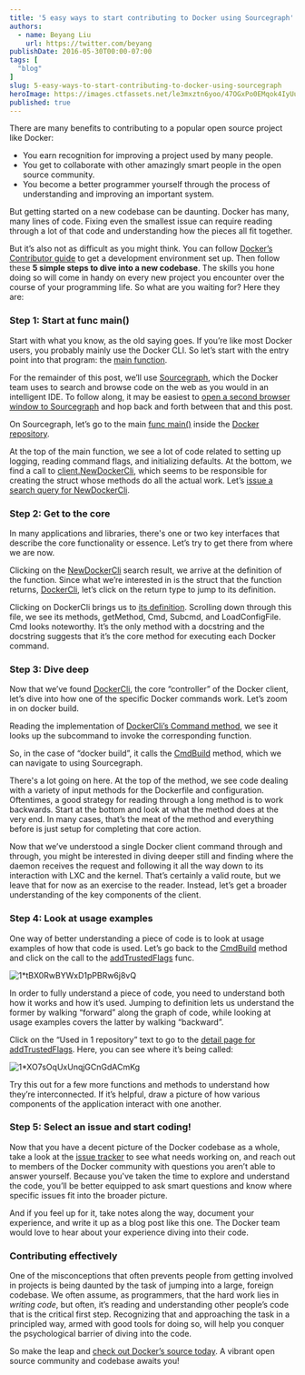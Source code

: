 ```yaml
---
title: '5 easy ways to start contributing to Docker using Sourcegraph'
authors:
  - name: Beyang Liu
    url: https://twitter.com/beyang
publishDate: 2016-05-30T00:00-07:00
tags: [
  "blog"
]
slug: 5-easy-ways-to-start-contributing-to-docker-using-sourcegraph
heroImage: https://images.ctfassets.net/le3mxztn6yoo/47OGxPo0EMqok4IyUumkkI/72e0297483475f7a13380d01ed357313/1_tBX0RwBYWxD1pPBRw6j8vQ.png
published: true
---
```




There are many benefits to contributing to a popular open source project like Docker:

*   You earn recognition for improving a project used by many people.
*   You get to collaborate with other amazingly smart people in the open source community.
*   You become a better programmer yourself through the process of understanding and improving an important system.

But getting started on a new codebase can be daunting. Docker has many, many lines of code. Fixing even the smallest issue can require reading through a lot of that code and understanding how the pieces all fit together.

But it’s also not as difficult as you might think. You can follow [Docker’s Contributor guide](http://docs.docker.com/project/who-written-for/) to get a development environment set up. Then follow these **5 simple steps to dive into a new codebase**. The skills you hone doing so will come in handy on every new project you encounter over the course of your programming life. So what are you waiting for? Here they are:

### Step 1: Start at func main()

Start with what you know, as the old saying goes. If you’re like most Docker users, you probably mainly use the Docker CLI. So let’s start with the entry point into that program: the [main function](https://sourcegraph.com/github.com/docker/docker@master/.GoPackage/github.com/docker/docker/docker/.def/docker.go/main).

For the remainder of this post, we’ll use [Sourcegraph](https://sourcegraph.com/), which the Docker team uses to search and browse code on the web as you would in an intelligent IDE. To follow along, it may be easiest to [open a second browser window to Sourcegraph](https://sourcegraph.com/) and hop back and forth between that and this post.

On Sourcegraph, let’s go to the main [func main()](https://sourcegraph.com/github.com/docker/docker/-/def/GoPackage/github.com/docker/docker/cmd/docker/-/docker.go/main) inside the [Docker repository](https://sourcegraph.com/github.com/docker/docker).

At the top of the main function, we see a lot of code related to setting up logging, reading command flags, and initializing defaults. At the bottom, we find a call to [client.NewDockerCli](https://sourcegraph.com/github.com/docker/docker/-/def/GoPackage/github.com/docker/docker/api/client/-/NewDockerCli), which seems to be responsible for creating the struct whose methods do all the actual work. Let’s [issue a search query for NewDockerCli](https://sourcegraph.com/github.com/docker/docker?q=newdockercli).

### Step 2: Get to the core

In many applications and libraries, there's one or two key interfaces that describe the core functionality or essence. Let’s try to get there from where we are now.

Clicking on the [NewDockerCli](https://sourcegraph.com/github.com/docker/docker/-/def/GoPackage/github.com/docker/docker/api/client/-/NewDockerCli) search result, we arrive at the definition of the function. Since what we’re interested in is the struct that the function returns, [DockerCli](https://sourcegraph.com/github.com/docker/docker/-/def/GoPackage/github.com/docker/docker/api/client/-/DockerCli), let’s click on the return type to jump to its definition.

Clicking on DockerCli brings us to [its definition](https://sourcegraph.com/github.com/docker/docker/-/def/GoPackage/github.com/docker/docker/api/client/-/DockerCli). Scrolling down through this file, we see its methods, getMethod, Cmd, Subcmd, and LoadConfigFile. Cmd looks noteworthy. It’s the only method with a docstring and the docstring suggests that it’s the core method for executing each Docker command.

### Step 3: Dive deep

Now that we’ve found [DockerCli](https://sourcegraph.com/github.com/docker/docker/-/def/GoPackage/github.com/docker/docker/api/client/-/DockerCli), the core “controller” of the Docker client, let’s dive into how one of the specific Docker commands work. Let’s zoom in on docker build.

Reading the implementation of [DockerCli’s Command method](https://sourcegraph.com/github.com/docker/docker/-/def/GoPackage/github.com/docker/docker/api/client/-/DockerCli/Command), we see it looks up the subcommand to invoke the corresponding function.

So, in the case of “docker build”, it calls the [CmdBuild](https://sourcegraph.com/github.com/docker/docker/-/def/GoPackage/github.com/docker/docker/api/client/-/DockerCli/CmdBuild) method, which we can navigate to using Sourcegraph.

There's a lot going on here. At the top of the method, we see code dealing with a variety of input methods for the Dockerfile and configuration. Oftentimes, a good strategy for reading through a long method is to work backwards. Start at the bottom and look at what the method does at the very end. In many cases, that’s the meat of the method and everything before is just setup for completing that core action.

Now that we’ve understood a single Docker client command through and through, you might be interested in diving deeper still and finding where the daemon receives the request and following it all the way down to its interaction with LXC and the kernel. That’s certainly a valid route, but we leave that for now as an exercise to the reader. Instead, let’s get a broader understanding of the key components of the client.

### Step 4: Look at usage examples

One way of better understanding a piece of code is to look at usage examples of how that code is used. Let’s go back to the [CmdBuild](https://sourcegraph.com/github.com/docker/docker/-/def/GoPackage/github.com/docker/docker/api/client/-/DockerCli/CmdBuild) method and click on the call to the [addTrustedFlags](https://sourcegraph.com/github.com/docker/docker/-/def/GoPackage/github.com/docker/docker/api/client/-/addTrustedFlags) func.

![1*tBX0RwBYWxD1pPBRw6j8vQ](//images.contentful.com/le3mxztn6yoo/47OGxPo0EMqok4IyUumkkI/72e0297483475f7a13380d01ed357313/1_tBX0RwBYWxD1pPBRw6j8vQ.png)

In order to fully understand a piece of code, you need to understand both how it works and how it’s used. Jumping to definition lets us understand the former by walking “forward” along the graph of code, while looking at usage examples covers the latter by walking “backward”.

Click on the “Used in 1 repository” text to go to the [detail page for addTrustedFlags](https://sourcegraph.com/github.com/docker/docker/-/info/GoPackage/github.com/docker/docker/api/client/-/addTrustedFlags). Here, you can see where it’s being called:

![1*XO7sOqUxUnqjGCnGdACmKg](//images.contentful.com/le3mxztn6yoo/1tvwbX52duCkgI0i8QsEEe/4b6c9f0415bf8bb0a3e562d0fd144a7a/1_XO7sOqUxUnqjGCnGdACmKg.png)

Try this out for a few more functions and methods to understand how they’re interconnected. If it’s helpful, draw a picture of how various components of the application interact with one another.

### Step 5: Select an issue and start coding!

Now that you have a decent picture of the Docker codebase as a whole, take a look at the [issue tracker](https://github.com/docker/docker/issues) to see what needs working on, and reach out to members of the Docker community with questions you aren’t able to answer yourself. Because you've taken the time to explore and understand the code, you’ll be better equipped to ask smart questions and know where specific issues fit into the broader picture.

And if you feel up for it, take notes along the way, document your experience, and write it up as a blog post like this one. The Docker team would love to hear about your experience diving into their code.

### Contributing effectively

One of the misconceptions that often prevents people from getting involved in projects is being daunted by the task of jumping into a large, foreign codebase. We often assume, as programmers, that the hard work lies in _writing code_, but often, it’s reading and understanding other people’s code that is the critical first step. Recognizing that and approaching the task in a principled way, armed with good tools for doing so, will help you conquer the psychological barrier of diving into the code.

So make the leap and [check out Docker’s source today](https://sourcegraph.com/github.com/docker/docker). A vibrant open source community and codebase awaits you!
